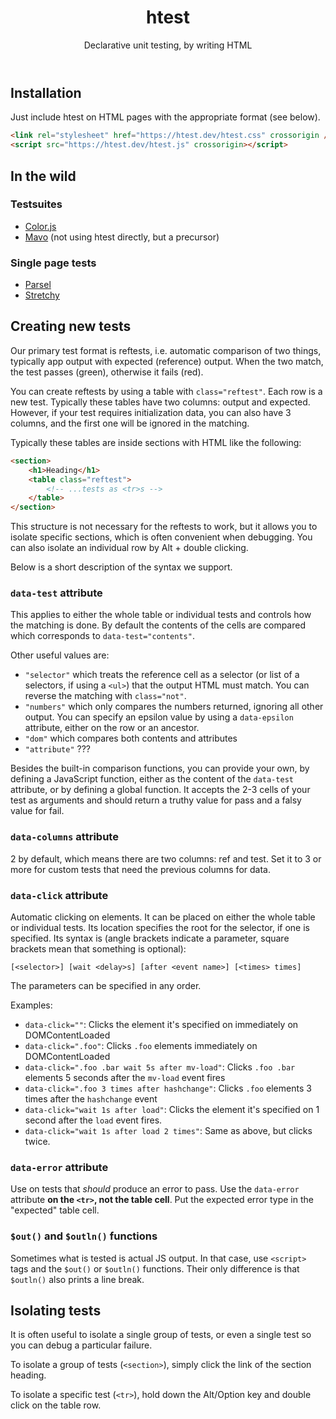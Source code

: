 <header>

# **h**test

Declarative unit testing, by writing HTML

</header>

<main>

## Installation

Just include htest on HTML pages with the appropriate format (see below).

```html
<link rel="stylesheet" href="https://htest.dev/htest.css" crossorigin />
<script src="https://htest.dev/htest.js" crossorigin></script>
```

## In the wild

### Testsuites 
	
* [Color.js](https://colorjs.io/tests/)
* [Mavo](https://test.mavo.io) (not using htest directly, but a precursor)
	
### Single page tests

* [Parsel](https://projects.verou.me/parsel/test.html)
* [Stretchy](https://stretchy.verou.me/test.html)

## Creating new tests

Our primary test format is reftests, i.e. automatic comparison of two things, typically app output with expected (reference) output. When the two match, the test passes (green), otherwise it fails (red).

You can create reftests by using a table with `class="reftest"`. Each row is a new test. Typically these tables have two columns: output and expected. However, if your test requires initialization data, you can also have 3 columns, and the first one will be ignored in the matching.

Typically these tables are inside sections with HTML like the following:

```html
<section>
	<h1>Heading</h1>
	<table class="reftest">
		<!-- ...tests as <tr>s -->
	</table>
</section>
```

This structure is not necessary for the reftests to work, but it allows you to isolate specific sections, which is often convenient when debugging.
You can also isolate an individual row by Alt + double clicking.

Below is a short description of the syntax we support.

### `data-test` attribute

This applies to either the whole table or individual tests and controls how the matching is done.
By default the contents of the cells are compared which corresponds to `data-test="contents"`.

Other useful values are:

- `"selector"` which treats the reference cell as a selector (or list of a selectors, if using a `<ul>`) that the output HTML must match. You can reverse the matching with `class="not"`.
- `"numbers"` which only compares the numbers returned, ignoring all other output. You can specify an epsilon value by using a `data-epsilon` attribute, either on the row or an ancestor.
- `"dom"` which compares both contents and attributes
- `"attribute"` ???

Besides the built-in comparison functions, you can provide your own, by defining a JavaScript function, either as the content of the `data-test` attribute, or by defining a global function.
It accepts the 2-3 cells of your test as arguments and should return a truthy value for pass and a falsy value for fail.

### `data-columns` attribute

2 by default, which means there are two columns: ref and test.
Set it to 3 or more for custom tests that need the previous columns for data.

### `data-click` attribute

Automatic clicking on elements. It can be placed on either the whole table or individual tests. Its location specifies the root for the selector, if one is specified. Its syntax is (angle brackets indicate a parameter, square brackets mean that something is optional):

```
[<selector>] [wait <delay>s] [after <event name>] [<times> times]
```

The parameters can be specified in any order.

Examples:

- `data-click=""`: Clicks the element it's specified on immediately on DOMContentLoaded
- `data-click=".foo"`: Clicks `.foo` elements immediately on DOMContentLoaded
- `data-click=".foo .bar wait 5s after mv-load"`: Clicks `.foo .bar` elements 5 seconds after the `mv-load` event fires
- `data-click=".foo 3 times after hashchange"`: Clicks `.foo` elements 3 times after the `hashchange` event
- `data-click="wait 1s after load"`: Clicks the element it's specified on 1 second after the `load` event fires.
- `data-click="wait 1s after load 2 times"`: Same as above, but clicks twice.

### `data-error` attribute

Use on tests that *should* produce an error to pass.
Use the `data-error` attribute **on the `<tr>`, not the table cell**.
Put the expected error type in the "expected" table cell.

### `$out()` and `$outln()` functions

Sometimes what is tested is actual JS output. In that case, use `<script>` tags and the `$out()` or `$outln()` functions.
Their only difference is that `$outln()` also prints a line break.

## Isolating tests

It is often useful to isolate a single group of tests, or even a single test so you can debug a particular failure.

To isolate a group of tests (`<section>`), simply click the link of the section heading.

To isolate a specific test (`<tr>`), hold down the Alt/Option key and double click on the table row.

</main>
